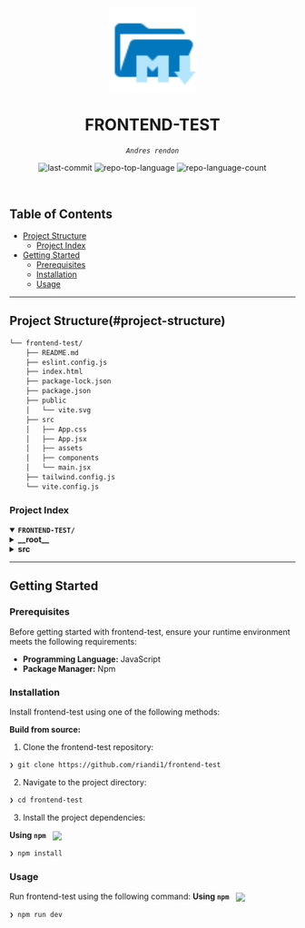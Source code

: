 <p align="center">
    <img src="https://raw.githubusercontent.com/PKief/vscode-material-icon-theme/ec559a9f6bfd399b82bb44393651661b08aaf7ba/icons/folder-markdown-open.svg" align="center" width="30%">
</p>
<p align="center"><h1 align="center">FRONTEND-TEST</h1></p>
<p align="center">
	<em><code>Andres rendon</code></em>
</p>
<p align="center">
	<img src="https://img.shields.io/github/last-commit/riandi1/frontend-test?style=default&logo=git&logoColor=white&color=0051ff" alt="last-commit">
	<img src="https://img.shields.io/github/languages/top/riandi1/frontend-test?style=default&color=0051ff" alt="repo-top-language">
	<img src="https://img.shields.io/github/languages/count/riandi1/frontend-test?style=default&color=0051ff" alt="repo-language-count">
</p>
<p align="center"><!-- default option, no dependency badges. -->
</p>
<p align="center">
	<!-- default option, no dependency badges. -->
</p>
<br>

##  Table of Contents

- [Project Structure](#project-structure)
  - [Project Index](#project-index)
- [Getting Started](#getting-started)
  - [Prerequisites](#prerequisites)
  - [Installation](#installation)
  - [Usage](#usage)
---

##  Project Structure(#project-structure)

```sh
└── frontend-test/
    ├── README.md
    ├── eslint.config.js
    ├── index.html
    ├── package-lock.json
    ├── package.json
    ├── public
    │   └── vite.svg
    ├── src
    │   ├── App.css
    │   ├── App.jsx
    │   ├── assets
    │   ├── components
    │   └── main.jsx
    ├── tailwind.config.js
    └── vite.config.js
```


###  Project Index
<details open>
	<summary><b><code>FRONTEND-TEST/</code></b></summary>
	<details> <!-- __root__ Submodule -->
		<summary><b>__root__</b></summary>
		<blockquote>
			<table>
			<tr>
				<td><b><a href='https://github.com/riandi1/frontend-test/blob/master/package-lock.json'>package-lock.json</a></b></td>
			</tr>
			<tr>
				<td><b><a href='https://github.com/riandi1/frontend-test/blob/master/tailwind.config.js'>tailwind.config.js</a></b></td>
			</tr>
			<tr>
				<td><b><a href='https://github.com/riandi1/frontend-test/blob/master/vite.config.js'>vite.config.js</a></b></td>
			</tr>
			<tr>
				<td><b><a href='https://github.com/riandi1/frontend-test/blob/master/package.json'>package.json</a></b></td>
			</tr>
			<tr>
				<td><b><a href='https://github.com/riandi1/frontend-test/blob/master/index.html'>index.html</a></b></td>
			</tr>
			<tr>
				<td><b><a href='https://github.com/riandi1/frontend-test/blob/master/eslint.config.js'>eslint.config.js</a></b></td>
			</tr>
			</table>
		</blockquote>
	</details>
	<details> <!-- src Submodule -->
		<summary><b>src</b></summary>
		<blockquote>
			<table>
			<tr>
				<td><b><a href='https://github.com/riandi1/frontend-test/blob/master/src/App.css'>App.css</a></b></t
			</tr>
			<tr>
				<td><b><a href='https://github.com/riandi1/frontend-test/blob/master/src/App.jsx'>App.jsx</a></b></t
			</tr>
			<tr>
				<td><b><a href='https://github.com/riandi1/frontend-test/blob/master/src/main.jsx'>main.jsx</a></b></t
			</tr>
			</table>
			<details>
				<summary><b>components</b></summary>
				<blockquote>
					<table>
					<tr>
						<td><b><a href='https://github.com/riandi1/frontend-test/blob/master/src/components/Navbar.jsx'>Navbar.jsx</a></b></td>
					</tr>
					<tr>
						<td><b><a href='https://github.com/riandi1/frontend-test/blob/master/src/components/Skeleton.jsx'>Skeleton.jsx</a></b></td>
					</tr>
					<tr>
						<td><b><a href='https://github.com/riandi1/frontend-test/blob/master/src/components/ModalFiltros.jsx'>ModalFiltros.jsx</a></b></td>
					</tr>
					<tr>
						<td><b><a href='https://github.com/riandi1/frontend-test/blob/master/src/components/Product.jsx'>Product.jsx</a></b></td>
					</tr>
					<tr>
						<td><b><a href='https://github.com/riandi1/frontend-test/blob/master/src/components/Buttons.jsx'>Buttons.jsx</a></b></td>
					</tr>
					<tr>
						<td><b><a href='https://github.com/riandi1/frontend-test/blob/master/src/components/ModalProducto.jsx'>ModalProducto.jsx</a></b></td>
					</tr>
					</table>
				</blockquote>
			</details>
		</blockquote>
	</details>
</details>

---
##  Getting Started

###  Prerequisites

Before getting started with frontend-test, ensure your runtime environment meets the following requirements:

- **Programming Language:** JavaScript
- **Package Manager:** Npm


###  Installation

Install frontend-test using one of the following methods:

**Build from source:**

1. Clone the frontend-test repository:
```sh
❯ git clone https://github.com/riandi1/frontend-test
```

2. Navigate to the project directory:
```sh
❯ cd frontend-test
```

3. Install the project dependencies:


**Using `npm`** &nbsp; [<img align="center" src="https://img.shields.io/badge/npm-CB3837.svg?style={badge_style}&logo=npm&logoColor=white" />](https://www.npmjs.com/)

```sh
❯ npm install
```




###  Usage
Run frontend-test using the following command:
**Using `npm`** &nbsp; [<img align="center" src="https://img.shields.io/badge/npm-CB3837.svg?style={badge_style}&logo=npm&logoColor=white" />](https://www.npmjs.com/)

```sh
❯ npm run dev
```